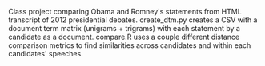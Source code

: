Class project comparing Obama and Romney's statements from HTML transcript of 2012 presidential debates.
create_dtm.py creates a CSV with a document term matrix (unigrams + trigrams) with each statement by a candidate as a document.
compare.R uses a couple different distance comparison metrics to find similarities across candidates and within each candidates' speeches.
